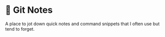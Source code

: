# 🧰 Git Notes

A place to jot down quick notes and command snippets that I often use but tend to forget.
